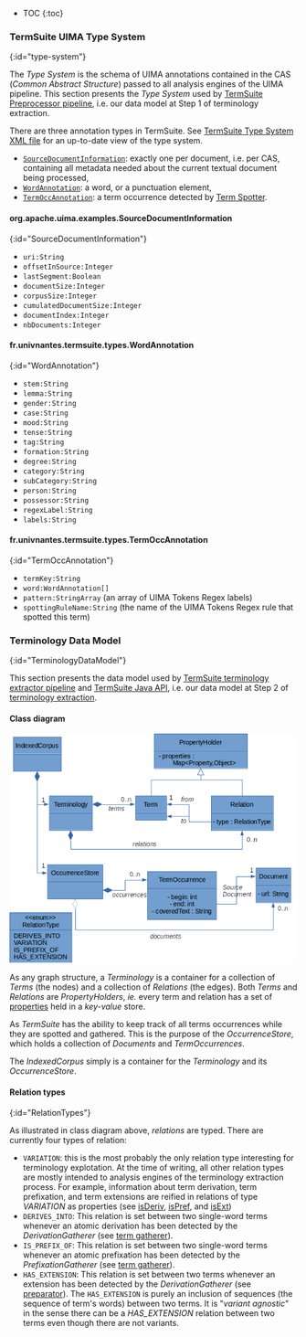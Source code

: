 * TOC
{:toc}

### TermSuite UIMA Type System
{:id="type-system"}

The *Type System* is the schema of UIMA annotations contained in the CAS (*Common Abstract Structure*) passed to all analysis engines of the UIMA pipeline. This section presents the *Type System* used by [TermSuite Preprocessor pipeline]({{site.baseurl}}/documentation/termsuite-pipelines/#preprocessor), i.e. our data model at Step 1 of terminology extraction.

There are three annotation types in TermSuite. See [TermSuite Type System XML file](https://github.com/termsuite/termsuite-core/blob/master/src/main/resources/TermSuite_TS.xml) for an up-to-date view of the type system.

 * [`SourceDocumentInformation`](#SourceDocumentInformation): exactly one per document, i.e. per CAS, containing all metadata needed about the current textual document being processed,
 * [`WordAnnotation`](#WordAnnotation): a word, or a punctuation element,
 * [`TermOccAnnotation`](#TermOccAnnotation): a term occurrence detected by [Term Spotter]({{site.baseurl}}/documentation/termsuite-pipelines/#term-spotter).



#### org.apache.uima.examples.SourceDocumentInformation
{:id="SourceDocumentInformation"}

* `uri:String`
* `offsetInSource:Integer`
* `lastSegment:Boolean`
* `documentSize:Integer`
* `corpusSize:Integer`
* `cumulatedDocumentSize:Integer`
* `documentIndex:Integer`
* `nbDocuments:Integer`

#### fr.univnantes.termsuite.types.WordAnnotation
{:id="WordAnnotation"}

* `stem:String`
* `lemma:String`
* `gender:String`
* `case:String`
* `mood:String`
* `tense:String`
* `tag:String`
* `formation:String`
* `degree:String`
* `category:String`
* `subCategory:String`
* `person:String`
* `possessor:String`
* `regexLabel:String`
* `labels:String`


#### fr.univnantes.termsuite.types.TermOccAnnotation
{:id="TermOccAnnotation"}

* `termKey:String`
* `word:WordAnnotation[]`
* `pattern:StringArray` (an array of UIMA Tokens Regex labels)
* `spottingRuleName:String` (the name of the UIMA Tokens Regex rule that spotted this term)

### Terminology Data Model
{:id="TerminologyDataModel"}

This section presents the data model used by [TermSuite terminology extractor pipeline]({{site.baseurl}}/documentation/termsuite-pipelines/#terminology-extraction-step-2) and [TermSuite Java API]({{site.baseurl}}/documentation/java-preprocessor/), i.e. our data model at Step 2 of [terminology extraction]({{site.baseurl}}/documentation/termsuite-pipelines/#terminology-extraction).

#### Class diagram

![Terminology class diagram](/img/data-model/class-diagram.png)

As any graph structure, a *Terminology* is a container for a collection of *Terms* (the nodes) and a collection of *Relations* (the edges). Both *Terms* and *Relations* are *PropertyHolders*, *ie.* every term and relation has a set of [properties]({{site.baseurl}}/documentation/properties/) held in a *key-value* store.

As *TermSuite* has the ability to keep track of all terms occurrences while they are spotted and gathered. This is the purpose of the *OccurrenceStore*, which holds a collection of *Documents* and *TermOccurrences*.

The *IndexedCorpus* simply is a container for the *Terminology* and  its *OccurrenceStore*.


#### Relation types
{:id="RelationTypes"}

As illustrated in class diagram above, *relations* are typed. There are currently four types of relation:

 * `VARIATION`: this is the most probably the only relation type interesting for terminology explotation. At the time of writing, all other relation types are mostly intended to analysis engines of the terminology extraction process. For example, information about term derivation, term prefixation, and term extensions are reified in relations of type *VARIATION* as properties (see [isDeriv]({{site.baseurl}}/documentation/properties/#RelationProperty-isDeriv), [isPref]({{site.baseurl}}/documentation/properties/#RelationProperty-isPref), and [isExt]({{site.baseurl}}/documentation/properties/#RelationProperty-isExt))
 * `DERIVES_INTO`: This relation is set between two single-word terms whenever an atomic derivation has been detected by the *DerivationGatherer* (see [term gatherer]({{site.baseurl}}/documentation/termsuite-pipelines/#term-gatherer)).
 * `IS_PREFIX_OF`: This relation is set between two single-word terms whenever an atomic prefixation has been detected by the *PrefixationGatherer* (see [term gatherer]({{site.baseurl}}/documentation/termsuite-pipelines/#term-gatherer)).
 * `HAS_EXTENSION`: This relation is set between two terms whenever an extension has been detected by the *DerivationGatherer* (see [preparator]({{site.baseurl}}/documentation/termsuite-pipelines/#preparator)). The `HAS_EXTENSION` is purely an inclusion of sequences (the sequence of term's words) between two terms. It is "*variant agnostic*" in the sense there can be a *HAS_EXTENSION* relation between two terms even though there are not variants.

